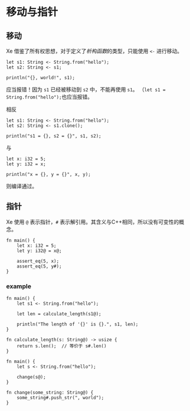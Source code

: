 # 移动与指针

## 移动
Xe 借鉴了所有权思想，对于定义了*析构函数*的类型，只能使用 `<-` 进行移动。

```
let s1: String <- String.from("hello");
let s2: String <- s1;

println("{}, world!", s1);
```
应当报错！因为 `s1` 已经被移动到 `s2` 中，不能再使用 `s1`。
（`let s1 = String.from("hello");`也应当报错。

相反
```
let s1: String <- String.from("hello");
let s2: String <- s1.clone();

println("s1 = {}, s2 = {}", s1, s2);

```
与
```
let x: i32 = 5;
let y: i32 = x;

println("x = {}, y = {}", x, y);
```
则编译通过。


## 指针

Xe 使用 `@` 表示指针，`#` 表示解引用。其含义与C++相同，所以没有可变性的概念。

```
fn main() {
    let x: i32 = 5;
    let y: i32@ = x@;

    assert_eq(5, x);
    assert_eq(5, y#);
}
```

### example

```
fn main() {
    let s1 <- String.from("hello");

    let len = calculate_length(s1@);

    println("The length of '{}' is {}.", s1, len);
}

fn calculate_length(s: String@) -> usize {
    return s.len();  // 等价于 s#.len()
}
```
```
fn main() {
    let s <- String.from("hello");

    change(s@);
}

fn change(some_string: String@) {
    some_string#.push_str(", world");
}
```
